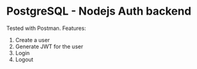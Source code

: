 # PostgreSQL - Nodejs Auth backend

Tested with Postman. Features:

1. Create a user
2. Generate JWT for the user
3. Login
4. Logout

